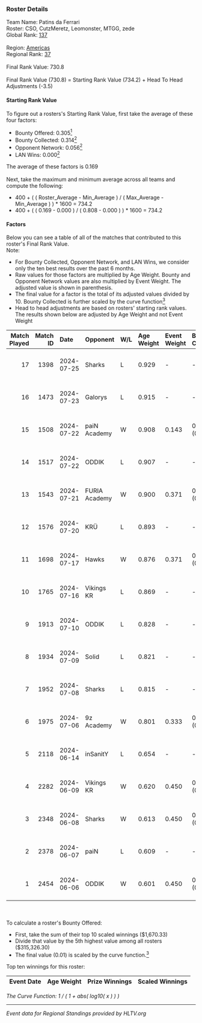 ### Roster Details<br />
Team Name: Patins da Ferrari<br />
Roster: CSO, CutzMeretz, Leomonster, MTGG, zede<br />
Global Rank: [137](../../standings_global_2024_09_04.md)<br />
<br />
Region: [Americas]( ../../standings_americas_2024_09_04.md)<br />
Regional Rank: [37]( ../../standings_americas_2024_09_04.md)<br />
<br />
Final Rank Value:  730.8<br />
<br />
Final Rank Value (730.8) = Starting Rank Value (734.2) + Head To Head Adjustments (-3.5)<br />

#### Starting Rank Value<br />
To figure out a rosters's Starting Rank Value, first take the average of these four factors:<br />
- Bounty Offered: 0.305[<sup>1</sup>](#table2)
- Bounty Collected: 0.314[<sup>2</sup>](#table1)
- Opponent Network: 0.056[<sup>2</sup>](#table1)
- LAN Wins: 0.000[<sup>2</sup>](#table1)

The average of these factors is 0.169<br />
<br />
Next, take the maximum and minimum average across all teams and compute the following:<br />
- 400 + ( ( Roster_Average - Min_Average ) / ( Max_Average - Min_Average ) ) * 1600 = 734.2
- 400 + ( ( 0.169 - 0.000 ) / ( 0.808 - 0.000 ) ) * 1600 = 734.2


#### Factors<br />
Below you can see a table of all of the matches that contributed to this roster's Final Rank Value.<br />
Note:<br />

- For Bounty Collected, Opponent Network, and LAN Wins, we consider only the ten best results over the past 6 months.
- Raw values for those factors are multiplied by Age Weight. Bounty and Opponent Network values are also multiplied by Event Weight. The adjusted value is shown in parenthesis.
- The final value for a factor is the total of its adjusted values divided by 10. Bounty Collected is further scaled by the curve function[<sup>3</sup>](#curveFunction)
- Head to head adjustments are based on rosters' starting rank values. The results shown below are adjusted by Age Weight and not Event Weight
<span id="table1"></span><br />


| Match Played | Match ID | Date       | Opponent      | W/L | Age Weight | Event Weight | Bounty Collected | Opponent Network | LAN Wins  | H2H Adj. | Roster                                  |
| -: | -: | :- | :- | :- | :- | :- | :- | :- | :- | -: | :- |
|           17 |     1398 | 2024-07-25 | Sharks        | L   | 0.929      | -            | -                | -                | -         |    -5.54 | CSO, CutzMeretz, Leomonster, MTGG, zede |
|           16 |     1473 | 2024-07-23 | Galorys       | L   | 0.915      | -            | -                | -                | -         |   -12.74 | CSO, CutzMeretz, Leomonster, MTGG, zede |
|           15 |     1508 | 2024-07-22 | paiN Academy  | W   | 0.908      | 0.143        | 0.000 (0.000)    | 0.000 (0.000)    | 0 (0.000) |     3.40 | CSO, CutzMeretz, Leomonster, MTGG, zede |
|           14 |     1517 | 2024-07-22 | ODDIK         | L   | 0.907      | -            | -                | -                | -         |    -4.18 | CSO, CutzMeretz, Leomonster, MTGG, zede |
|           13 |     1543 | 2024-07-21 | FURIA Academy | W   | 0.900      | 0.371        | 0.000 (0.000)    | 0.082 (0.027)    | 0 (0.000) |     6.51 | CSO, CutzMeretz, Leomonster, MTGG, zede |
|           12 |     1576 | 2024-07-20 | KRÜ           | L   | 0.893      | -            | -                | -                | -         |   -10.78 | CSO, CutzMeretz, Leomonster, MTGG, zede |
|           11 |     1698 | 2024-07-17 | Hawks         | W   | 0.876      | 0.371        | 0.008 (0.003)    | 0.038 (0.012)    | 0 (0.000) |    11.13 | CSO, CutzMeretz, Leomonster, MTGG, zede |
|           10 |     1765 | 2024-07-16 | Vikings KR    | L   | 0.869      | -            | -                | -                | -         |   -12.40 | CSO, CutzMeretz, Leomonster, MTGG, zede |
|            9 |     1913 | 2024-07-10 | ODDIK         | L   | 0.828      | -            | -                | -                | -         |    -4.13 | bsd, CSO, CutzMeretz, Leomonster, zede  |
|            8 |     1934 | 2024-07-09 | Solid         | L   | 0.821      | -            | -                | -                | -         |   -10.69 | bsd, CSO, CutzMeretz, Leomonster, zede  |
|            7 |     1952 | 2024-07-08 | Sharks        | L   | 0.815      | -            | -                | -                | -         |    -4.99 | bsd, CSO, CutzMeretz, Leomonster, zede  |
|            6 |     1975 | 2024-07-06 | 9z Academy    | W   | 0.801      | 0.333        | 0.000 (0.000)    | 0.059 (0.016)    | 0 (0.000) |     4.56 | bsd, CSO, CutzMeretz, Leomonster, zede  |
|            5 |     2118 | 2024-06-14 | inSanitY      | L   | 0.654      | -            | -                | -                | -         |    -5.95 | CutzMeretz, desh, Leomonster, roz, zede |
|            4 |     2282 | 2024-06-09 | Vikings KR    | W   | 0.620      | 0.450        | 0.006 (0.002)    | 0.456 (0.127)    | 0 (0.000) |     9.88 | CutzMeretz, desh, Leomonster, roz, zede |
|            3 |     2348 | 2024-06-08 | Sharks        | W   | 0.613      | 0.450        | 0.050 (0.014)    | 0.513 (0.142)    | 0 (0.000) |    16.55 | CutzMeretz, desh, Leomonster, roz, zede |
|            2 |     2378 | 2024-06-07 | paiN          | L   | 0.609      | -            | -                | -                | -         |    -0.19 | CutzMeretz, desh, Leomonster, roz, zede |
|            1 |     2454 | 2024-06-06 | ODDIK         | W   | 0.601      | 0.450        | 0.174 (0.047)    | 0.865 (0.234)    | 0 (0.000) |    16.12 | CutzMeretz, desh, Leomonster, roz, zede |

<br />
<span id="table2"></span><br />
To calculate a roster's Bounty Offered:<br />

- First, take the sum of their top 10 scaled winnings ($1,670.33)
- Divide that value by the 5th highest value among all rosters ($315,326.30)
- The final value (0.01) is scaled by the curve function.[<sup>3</sup>](#curveFunction)

Top ten winnings for this roster:<br />

| Event Date | Age Weight | Prize Winnings | Scaled Winnings |
| :- | -: | :- | :- |


<span id="curveFunction"></span>_The Curve Function: 1 / ( 1 + abs( log10( x ) ) )_<br />

---
_Event data for Regional Standings provided by HLTV.org_<br />
